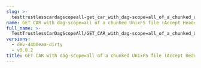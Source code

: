 ```yaml
---
slug: >-
  testtrustlesscardagscopeall-get_car_with_dag-scope=all_of_a_chunked_unixfs_file_(accept_header)
name: GET CAR with dag-scope=all of a chunked UnixFS file (Accept Header)
full_name: >-
  TestTrustlessCarDagScopeAll/GET_CAR_with_dag-scope=all_of_a_chunked_UnixFS_file_(Accept_Header)
versions:
  - dev-44b0eaa-dirty
  - v0.0.2
title: GET CAR with dag-scope=all of a chunked UnixFS file (Accept Header)
---
```


